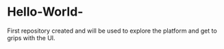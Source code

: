 # Hello-World-
First repository created and will be used to explore the platform and get to grips with the UI.
